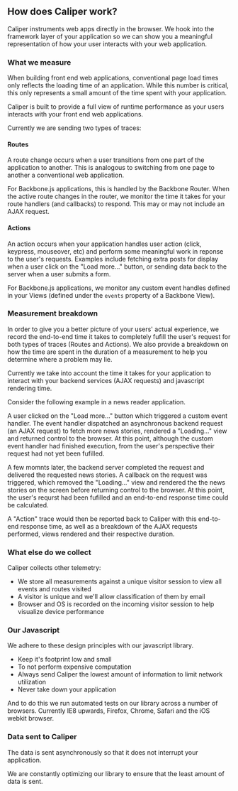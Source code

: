 ## How does Caliper work?

Caliper instruments web apps directly in the browser. We hook into the framework layer of your application so we can show you a meaningful representation of how your user interacts with your web application.

### What we measure

When building front end web applications, conventional page load times only reflects the loading time of an application.
While this number is critical, this only represents a small amount of the time spent with your application.

Caliper is built to provide a full view of runtime performance as your users interacts with your front end web applications.

Currently we are sending two types of traces:

#### <i class="ss-signpost"></i> Routes

A route change occurs when a user transitions from one part of the application to another. 
This is analogous to switching from one page to another a conventional web application. 

For Backbone.js applications, this is handled by the Backbone Router. 
When the active route changes in the router, we monitor the time it takes for your route handlers (and callbacks) to respond.
This may or may not include an AJAX request.

#### <i class="ss-cursor"></i> Actions

An action occurs when your application handles user action (click, keypress, mouseover, etc) and perform some meaningful work in reponse to the user's requests. Examples include fetching extra posts for display when a user click on the "Load more..." button, or sending data back to the server when a user submits a form.

For Backbone.js applications, we monitor any custom event handles defined in your Views (defined under the `events` property of a Backbone View).

### Measurement breakdown

In order to give you a better picture of your users' actual experience, we record the end-to-end time it takes to completely fufill the user's request for both types of traces (Routes and Actions). We also provide a breakdown on how the time are spent in the duration of a measurement to help you determine where a problem may lie.

Currently we take into account the time it takes for your application to interact with your backend services (AJAX requests) and javascript rendering time.

Consider the following example in a news reader application.

A user clicked on the "Load more..." button which triggered a custom event handler. The event handler dispatched an asynchronous backend request (an AJAX request) to fetch more news stories, rendered a "Loading..." view and returned control to the browser. At this point, although the custom event handler had finished execution, from the user's perspective their request had not yet been fufilled.

A few momnts later, the backend server completed the request and delivered the requested news stories. A callback on the request was triggered, which removed the "Loading..." view and rendered the the news stories on the screen before returning control to the browser. At this point, the user's requrst had been fufilled and an end-to-end response time could be calculated.

A "Action" trace would then be reported back to Caliper with this end-to-end response time, as well as a breakdown of the AJAX requests performed, views rendered and their respective duration.

### What else do we collect

Caliper collects other telemetry: 

  - We store all measurements against a unique visitor session to view all events and routes visited
  - A visitor is unique and we'll allow classification of them by email
  - Browser and OS is recorded on the incoming visitor session to help visualize device performance

### Our Javascript

We adhere to these design principles with our javascript library.

  - Keep it's footprint low and small
  - To not perform expensive computation
  - Always send Caliper the lowest amount of information to limit network utilization
  - Never take down your application

And to do this we run automated tests on our library across a number of browsers. Currently IE8 upwards, Firefox, Chrome, Safari and the iOS webkit browser.

### Data sent to Caliper

The data is sent asynchronously so that it does not interrupt your application.

We are constantly optimizing our library to ensure that the least amount of data is sent.
